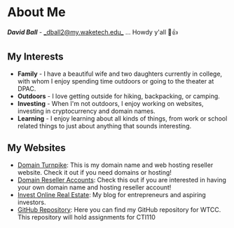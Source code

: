 # About Me
***David Ball*** - [_dball2@my.waketech.edu_](mailto:dball2@my.waketech.edu) ... Howdy y'all :cowboy_hat_face::+1:

## My Interests
* **Family** - I have a beautiful wife and two daughters currently in college, with whom I enjoy spending time outdoors or going to the theater at DPAC.
* **Outdoors** - I love getting outside for hiking, backpacking, or camping.
* **Investing** - When I'm not outdoors, I enjoy working on websites, investing in cryptocurrency and domain names.
* **Learning** - I enjoy learning about all kinds of things, from work or school related things to just about anything that sounds interesting. 

## My Websites
- [Domain Turnpike](domainturnpike.com): This is my domain name and web hosting reseller website. Check it out if you need domains or hosting!
- [Domain Reseller Accounts](domainreselleraccounts.com): Check this out if you are interested in having your own domain name and hosting reseller account!
- [Invest Online Real Estate](investonlinerealestate.com): My blog for entrepreneurs and aspiring investors.
- [GitHub Repository](dball2SP2025.github.io): Here you can find my GitHub repository for WTCC. This repository will hold assignments for CTI110